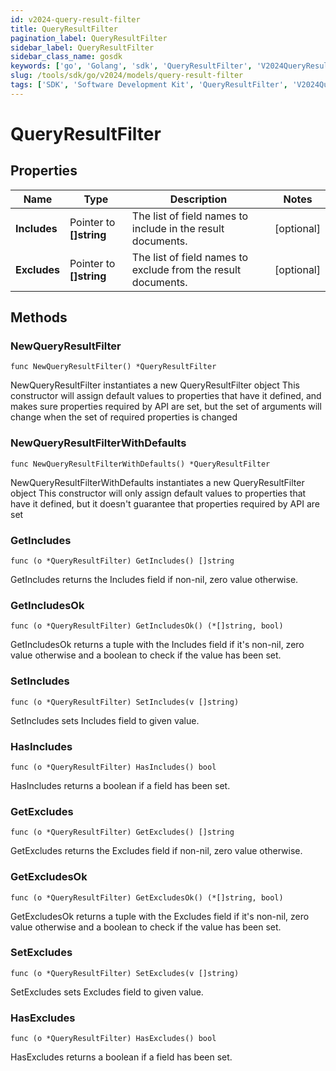 ```yaml
---
id: v2024-query-result-filter
title: QueryResultFilter
pagination_label: QueryResultFilter
sidebar_label: QueryResultFilter
sidebar_class_name: gosdk
keywords: ['go', 'Golang', 'sdk', 'QueryResultFilter', 'V2024QueryResultFilter'] 
slug: /tools/sdk/go/v2024/models/query-result-filter
tags: ['SDK', 'Software Development Kit', 'QueryResultFilter', 'V2024QueryResultFilter']
---
```


# QueryResultFilter

## Properties

Name | Type | Description | Notes
------------ | ------------- | ------------- | -------------
**Includes** | Pointer to **[]string** | The list of field names to include in the result documents. | [optional] 
**Excludes** | Pointer to **[]string** | The list of field names to exclude from the result documents. | [optional] 

## Methods

### NewQueryResultFilter

`func NewQueryResultFilter() *QueryResultFilter`

NewQueryResultFilter instantiates a new QueryResultFilter object
This constructor will assign default values to properties that have it defined,
and makes sure properties required by API are set, but the set of arguments
will change when the set of required properties is changed

### NewQueryResultFilterWithDefaults

`func NewQueryResultFilterWithDefaults() *QueryResultFilter`

NewQueryResultFilterWithDefaults instantiates a new QueryResultFilter object
This constructor will only assign default values to properties that have it defined,
but it doesn't guarantee that properties required by API are set

### GetIncludes

`func (o *QueryResultFilter) GetIncludes() []string`

GetIncludes returns the Includes field if non-nil, zero value otherwise.

### GetIncludesOk

`func (o *QueryResultFilter) GetIncludesOk() (*[]string, bool)`

GetIncludesOk returns a tuple with the Includes field if it's non-nil, zero value otherwise
and a boolean to check if the value has been set.

### SetIncludes

`func (o *QueryResultFilter) SetIncludes(v []string)`

SetIncludes sets Includes field to given value.

### HasIncludes

`func (o *QueryResultFilter) HasIncludes() bool`

HasIncludes returns a boolean if a field has been set.

### GetExcludes

`func (o *QueryResultFilter) GetExcludes() []string`

GetExcludes returns the Excludes field if non-nil, zero value otherwise.

### GetExcludesOk

`func (o *QueryResultFilter) GetExcludesOk() (*[]string, bool)`

GetExcludesOk returns a tuple with the Excludes field if it's non-nil, zero value otherwise
and a boolean to check if the value has been set.

### SetExcludes

`func (o *QueryResultFilter) SetExcludes(v []string)`

SetExcludes sets Excludes field to given value.

### HasExcludes

`func (o *QueryResultFilter) HasExcludes() bool`

HasExcludes returns a boolean if a field has been set.


